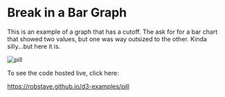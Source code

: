 # Break in a Bar Graph

This is an example of a graph that has a cutoff.
The ask for for a bar chart that showed two values, but one was way outsized to the other.
Kinda silly...but here it is.  


![pill](https://github.com/robstave/d3-example3/blob/master/pill/pill.png)

To see the code hosted live, click here:

https://robstave.github.io/d3-examples/pill